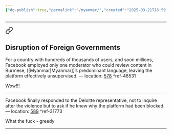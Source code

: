 ```yaml
---
{"dg-publish":true,"permalink":"/myanmar/","created":"2025-03-21T16:59:47.000-04:00","updated":"2025-03-21T17:18:15.000-04:00"}
---
```


---


<div class="transclusion internal-embed is-loaded"><a class="markdown-embed-link" href="/000-inbox/fisher-the-chaos-machine/#disruption-of-foreign-governments" aria-label="Open link"><svg xmlns="http://www.w3.org/2000/svg" width="24" height="24" viewBox="0 0 24 24" fill="none" stroke="currentColor" stroke-width="2" stroke-linecap="round" stroke-linejoin="round" class="svg-icon lucide-link"><path d="M10 13a5 5 0 0 0 7.54.54l3-3a5 5 0 0 0-7.07-7.07l-1.72 1.71"></path><path d="M14 11a5 5 0 0 0-7.54-.54l-3 3a5 5 0 0 0 7.07 7.07l1.71-1.71"></path></svg></a><div class="markdown-embed">



## Disruption of Foreign Governments

For a country with hundreds of thousands of users, and soon millions, Facebook employed only one moderator who could review content in Burmese, [[Myanmar\|Myanmar]]’s predominant language, leaving the platform effectively unsupervised. — location: [578](kindle://book?action=open&asin=B09FJPPQQ3&location=578) ^ref-48531

Wow!!!

---
Facebook finally responded to the Deloitte representative, not to inquire after the violence but to ask if he knew why the platform had been blocked. — location: [589](kindle://book?action=open&asin=B09FJPPQQ3&location=589) ^ref-31773

What the fuck  - greedy

---

</div></div>

